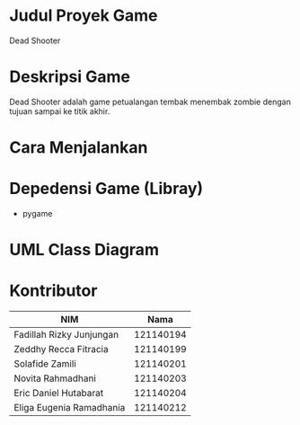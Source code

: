 # Judul Proyek Game
Dead Shooter

# Deskripsi Game
Dead Shooter adalah game petualangan tembak menembak zombie dengan tujuan sampai ke titik akhir.

# Cara Menjalankan 

# Depedensi Game (Libray)
* pygame

# UML Class Diagram

# Kontributor
NIM | Nama
------ | ------
Fadillah Rizky Junjungan | 121140194
Zeddhy Recca Fitracia | 121140199
Solafide Zamili | 121140201
Novita Rahmadhani | 121140203
Eric Daniel Hutabarat | 121140204
Eliga Eugenia Ramadhania | 121140212
